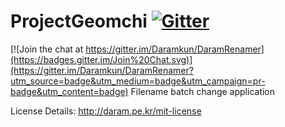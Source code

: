ProjectGeomchi [![Gitter](https://badges.gitter.im/Join%20Chat.svg)](https://gitter.im/Daramkun/DaramRenamer?utm_source=badge&utm_medium=badge&utm_campaign=pr-badge)
==============

[![Join the chat at https://gitter.im/Daramkun/DaramRenamer](https://badges.gitter.im/Join%20Chat.svg)](https://gitter.im/Daramkun/DaramRenamer?utm_source=badge&utm_medium=badge&utm_campaign=pr-badge&utm_content=badge)
Filename batch change application

License Details:
http://daram.pe.kr/mit-license